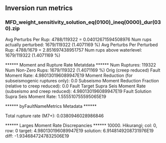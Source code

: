 ## Inversion run metrics

### MFD_weight_sensitivity_solution_eq(0100)_ineq(0000)_dur(030).zip


Avg Perturbs Per Rup: 4788/119322 = 0.04012671594508976
Num rups actually perturbed: 1679/119322 (1.4071169 %)
Avg Perturbs Per Perturbed Rup: 4788/1679 = 2.851697438951757
Num rups above waterlevel: 1679/119322 (1.4071169 %)


****** Moment and Rupture Rate Metatdata ******
Num Ruptures: 119322
Num Non-Zero Rups: 1679/119322 (1.4071169 %)
Orig (creep reduced) Fault Moment Rate: 4.980130196089947E19
Moment Reduction (for subseismogenic ruptures only): 0.0
Subseismo Moment Reduction Fraction (relative to creep reduced): 0.0
Fault Target Supra Seis Moment Rate (subseismo and creep reduced): 4.980130196089947E19
Fault Solution Supra Seis Moment Rate: 1.555510755595065E19


****** byFaultNameMetrics Metadata ******

Total rupture rate (M7+): 0.0380946028986846


****** Larges Moment Rate Discrepancies ******
10000. Hikurangi; col: 0, row: 0	target: 4.980130196089947E19	solution: 6.9148149208731976E19	diff: -1.9346847247832506E19
